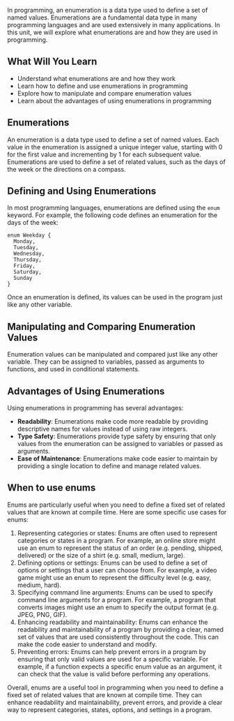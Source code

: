 In programming, an enumeration is a data type used to define a set of named values. Enumerations are a fundamental data type in many programming languages and are used extensively in many applications. In this unit, we will explore what enumerations are and how they are used in programming.

## What Will You Learn

- Understand what enumerations are and how they work
- Learn how to define and use enumerations in programming
- Explore how to manipulate and compare enumeration values
- Learn about the advantages of using enumerations in programming

## Enumerations

An enumeration is a data type used to define a set of named values. Each value in the enumeration is assigned a unique integer value, starting with 0 for the first value and incrementing by 1 for each subsequent value. Enumerations are used to define a set of related values, such as the days of the week or the directions on a compass.

## Defining and Using Enumerations

In most programming languages, enumerations are defined using the `enum` keyword. For example, the following code defines an enumeration for the days of the week:

```
enum Weekday {
  Monday,
  Tuesday,
  Wednesday,
  Thursday,
  Friday,
  Saturday,
  Sunday
}
```

Once an enumeration is defined, its values can be used in the program just like any other variable.

## Manipulating and Comparing Enumeration Values

Enumeration values can be manipulated and compared just like any other variable. They can be assigned to variables, passed as arguments to functions, and used in conditional statements.

## Advantages of Using Enumerations

Using enumerations in programming has several advantages:

- **Readability**: Enumerations make code more readable by providing descriptive names for values instead of using raw integers.
- **Type Safety**: Enumerations provide type safety by ensuring that only values from the enumeration can be assigned to variables or passed as arguments.
- **Ease of Maintenance**: Enumerations make code easier to maintain by providing a single location to define and manage related values.

## When to use enums

Enums are particularly useful when you need to define a fixed set of related values that are known at compile time. Here are some specific use cases for enums:

1. Representing categories or states: Enums are often used to represent categories or states in a program. For example, an online store might use an enum to represent the status of an order (e.g. pending, shipped, delivered) or the size of a shirt (e.g. small, medium, large).
2. Defining options or settings: Enums can be used to define a set of options or settings that a user can choose from. For example, a video game might use an enum to represent the difficulty level (e.g. easy, medium, hard).
3. Specifying command line arguments: Enums can be used to specify command line arguments for a program. For example, a program that converts images might use an enum to specify the output format (e.g. JPEG, PNG, GIF).
4. Enhancing readability and maintainability: Enums can enhance the readability and maintainability of a program by providing a clear, named set of values that are used consistently throughout the code. This can make the code easier to understand and modify.
5. Preventing errors: Enums can help prevent errors in a program by ensuring that only valid values are used for a specific variable. For example, if a function expects a specific enum value as an argument, it can check that the value is valid before performing any operations.

Overall, enums are a useful tool in programming when you need to define a fixed set of related values that are known at compile time. They can enhance readability and maintainability, prevent errors, and provide a clear way to represent categories, states, options, and settings in a program.